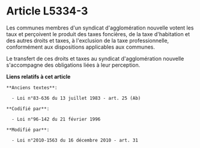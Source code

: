 # Article L5334-3

Les communes membres d'un syndicat d'agglomération nouvelle votent les taux et perçoivent le produit des taxes foncières, de
la taxe d'habitation et des autres droits et taxes, à l'exclusion de la taxe professionnelle, conformément aux dispositions
applicables aux communes.

Le transfert de ces droits et taxes au syndicat d'agglomération nouvelle s'accompagne des obligations liées à leur
perception.

**Liens relatifs à cet article**

	**Anciens textes**:

	  - Loi n°83-636 du 13 juillet 1983 - art. 25 (Ab)

	**Codifié par**:

	  - Loi n°96-142 du 21 février 1996

	**Modifié par**:

	  - Loi n°2010-1563 du 16 décembre 2010 - art. 31
